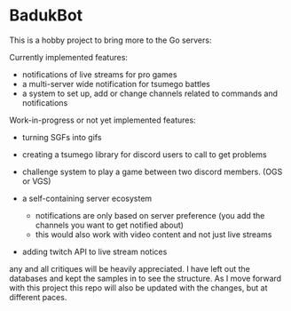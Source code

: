 # BadukBot
 
This is a hobby project to bring more to the Go servers:

Currently implemented features:
- notifications of live streams for pro games
- a multi-server wide notification for tsumego battles
- a system to set up, add or change channels related to commands and notifications

Work-in-progress or not yet implemented features:
- turning SGFs into gifs
- creating a tsumego library for discord users to call to get problems
- challenge system to play a game between two discord members. (OGS or VGS)
- a self-containing server ecosystem
  - notifications are only based on server preference (you add the channels you want to get notified about)
  - this would also work with video content and not just live streams
  
- adding twitch API to live stream notices

any and all critiques will be heavily appreciated.
I have left out the databases and kept the samples in to see the structure.
As I move forward with this project this repo will also be updated with the changes, but at different paces.
